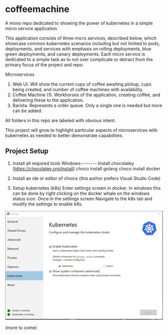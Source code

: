 # coffeemachine
A mono repo dedicated to showing the power of kubernetes in a simple micro service application

This application consists of three micro services, described below, which showcase common kubernetes scenarios including but not limited to pods, deployments, and services with emphasis on rolling deployments, blue green deployments, and canary deployments.  Each micro service is dedicated to a simple task as to not over complicate or detract from the primary focus of the project and repo.

Microservices
1.  Web UI.  Will show the current cups of coffee awaiting pickup, cups being created, and number of coffee machines with availability.
2.  Coffee Machine (1).  Workhorses of the application, creating coffee, and delivering these to the application.
3.  Barista.  Represents a order queue.  Only a single one is needed but more can be added.

All folders in this repo are labeled with obvious intent.

This project will grow to highlight particular aspects of microservices with kubernetes as needed to better demonstrate capabilities.  

## Project Setup

1.  Install all required tools
Windows--------
Install chocolatey  (https://chocolatey.org/install)
  choco install golang
  choco install docker

2. Install an ide or editor of choice (this author prefers Visual Studio Code)

3. Setup kubernetes (k8s)
  Enter settings screen in docker.  In windows this can be done by right clicking on the docker whale on the windows status icon.  Once in the settings screen Navigate to the k8s tab and modify the settings to enable k8s.

  ![Screenshot of k8s settings](https://github.com/edgarhsanchez/coffeemachine/blob/master/readmeimages/docker-setup-k8s.PNG)


(more to come)

